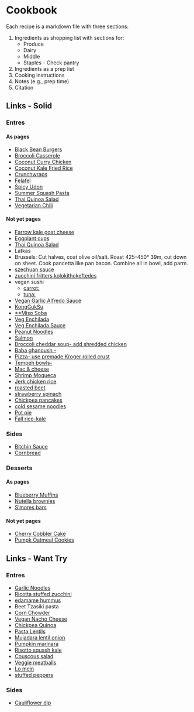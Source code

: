 # Cookbook

Each recipe is a markdown file with three sections:

1. Ingredients as shopping list with sections for:
    - Produce
    - Dairy
    - Middle
    - Staples - Check pantry
2. Ingredients as a prep list
3. Cooking instructions
4. Notes (e.g., prep time)
5. Citation

## Links - Solid

### Entres

#### As pages

- [Black Bean Burgers](./1_Entres/BlackBeanBurgers.md)
- [Broccoli Casserole](./1_Entres/BroccoliQuinoaCassarole.md)
- [Coconut Curry Chicken](./1_Entres/CoconutCurry.md)
- [Coconut Kale Fried Rice](./1_Entres/CoconutKaleRice.md)
- [Crunchwraps](./1_Entres/Crunchwraps.md)
- [Felafel](./1_Entres/Falafel.md)
- [Spicy Udon](./1_Entres/Udon.md)
- [Summer Squash Pasta](./1_Entres/SummerSquashPasta.md)
- [Thai Quinoa Salad](./1_Entres/ThaiQuinoaSalad.md)
- [Vegetarian Chili](./1_Entres/VegetarianChili.md)

#### Not yet pages

- [Farrow kale goat cheese](https://cookieandkate.com/farro-kale-goat-cheese-salad-recipe/)
- [Eggplant cups](https://www.taste.com.au/recipes/individual-eggplant-parmigiana/gvwiks4a)
- [Thai Quinoa Salad](https://cookieandkate.com/thai-peanut-quinoa-salad-recipe/)
- Latkas
- Brussels: Cut halves, coat olive oil/salt. Roast 425-450° 39m, cut down on sheet. Cook pancetta like pan bacon. Combine all in bowl, add parm.
- [szechuan sauce](https://www.feastingathome.com/chinese-eggplant/)
- [zucchini fritters kolokithokeftedes](https://www.seriouseats.com/kolokithokeftedes-greek-zucchini-fritters-with-tzatziki-recipe)
- vegan sushi
    - [carrot:](https://www.theedgyveg.com/2020/01/07/vegan-smoked-salmon/)
    - [tuna:](https://veganvvocals.com/2021/08/13/vegan-tuna-sushi/)
- [Vegan Garlic Alfredo Sauce](https://thevegan8.com/vegan-garlic-alfredo-sauce/)
- [KongGukSu](https://yisorihey.com/kongguksu-korean-cold-noodles-with-soy-bean/)
- [\*\*Miso Soba](https://www.kitchenstories.com/en/recipes/soba-noodles-with-miso-marinated-tofu-and-vegetables)
- [Veg Enchilada](https://cookieandkate.com/vegetarian-enchiladas-recipe/)
- [Veg Enchilada Sauce](https://cookieandkate.com/enchilada-sauce-recipe/)
- [Peanut Noodles](https://www.noracooks.com/peanut-noodles/)
- [Salmon](https://www.thechunkychef.com/baked-crusted-dijon-salmon/)
- [Broccoli cheddar soup- add shredded chicken](https://cookieandkate.com/broccoli-cheese-soup-recipe/#tasty-recipes-35739-jump-target)
- [Baba ghanoush -](https://cookieandkate.com/epic-baba-ganoush-recipe/#tasty-recipes-26511-jump-target)
- [Pizza- use premade Kroger rolled crust](https://thefoodcharlatan.com/homemade-pizza-recipe/)
- [Tempeh bowls-](https://pinchofyum.com/fall-favorite-maple-mustard-tempeh-bowls)
- [Mac & cheese](https://www.momontimeout.com/best-homemade-baked-mac-and-cheese-recipe/)
- [Shrimp Moqueca](https://www.ibreatheimhungry.com/brazilian-shrimp-stew-moqueca-de/)
- [Jerk chicken rice](https://www.africanbites.com/one-pot-caribbean-jerk-chicken-rice/)
- [roasted beet](https://cookieandkate.com/roasted-beet-salad-recipe/)
- [strawberry spinach](https://cookieandkate.com/strawberry-and-spinach-salad-with-quinoa-and-goat-cheese/)
- [Chickpea pancakes](https://www.bonappetit.com/recipe/chickpea-pancakes-with-greens-and-cheese)
- [cold sesame noodles](https://thewoksoflife.com/cold-sesame-noodles/)
- [Pot pie](https://sarahsvegankitchen.com/recipes/vegan-chicken-pot-pie/)
- [Fall rice-kale](https://cookieandkate.com/butternut-squash-wild-rice-stuffing-recipe/)

### Sides

- [Bitchin Sauce](./2_Sides/BitchinDip.md)
- [Cornbread](./2_Sides/Cornbread.md)

### Desserts

#### As pages

- [Blueberry Muffins](./3_Desserts/BlueberryMuffins.md)
- [Nutella brownies](./3_Desserts/NutellaBrownies.md)
- [S’mores bars](./3_Desserts/SmoresBars.md)

#### Not yet pages

- [Cherry Cobbler Cake](https://www.thebakingchocolatess.com/sour-cherry-cobbler-coffee-cake/)
- [Pumpk Oatmeal Cookies](https://sallysbakingaddiction.com/chewy-pumpkin-oatmeal-chocolate-chip-cookies/#tasty-recipes-67515)

## Links - Want Try

### Entres

- [Garlic Noodles](https://cooking.nytimes.com/recipes/1023012-san-francisco-style-vietnamese-american-garlic-noodles)
- [Ricotta stuffed zucchini](https://www.sipandfeast.com/ricotta-stuffed-zucchini/#recipe)
- [edamame hummus](https://www.foodnetwork.com/recipes/food-network-kitchen/edamame-hummus-recipe-1928183)
- Beet Tzasiki pasta
- [Corn Chowder](https://cookieandkate.com/vegetarian-corn-chowder-recipe/)
- [Vegan Nacho Cheese](https://www.noracooks.com/easy-vegan-nacho-cheese-sauce/)
- [Chickpea Quinoa](https://cookieandkate.com/herbed-quinoa-chickpea-salad-recipe/)
- [Pasta Lentils](https://cookieandkate.com/hearty-spaghetti-with-lentils-marinara/)
- [Mujadara lentil onion](https://cookieandkate.com/mujaddara-recipe/)
- [Pumpkin marinara](https://cookieandkate.com/creamy-pumpkin-marinara-recipe/)
- [Risotto squash kale](https://cookieandkate.com/steel-cut-oat-risotto-recipe/)
- [Couscous salad](https://cookieandkate.com/mediterranean-couscous-salad-recipe/)
- [Veggie meatballs](https://www.aheadofthyme.com/2016/03/quinoa-cauliflower-and-chickpea-vegetarian-meatballs-with-tahini-sauce/)
- [Lo mein](https://www.aheadofthyme.com/2017/04/easy-15-minute-lo-mein/)
- [stuffed peppers](https://www.aheadofthyme.com/easy-vegan-stuffed-bell-peppers/)

### Sides

- [Cauliflower dip](https://heartbeetkitchen.com/creamy-roasted-cauliflower-dip/)
